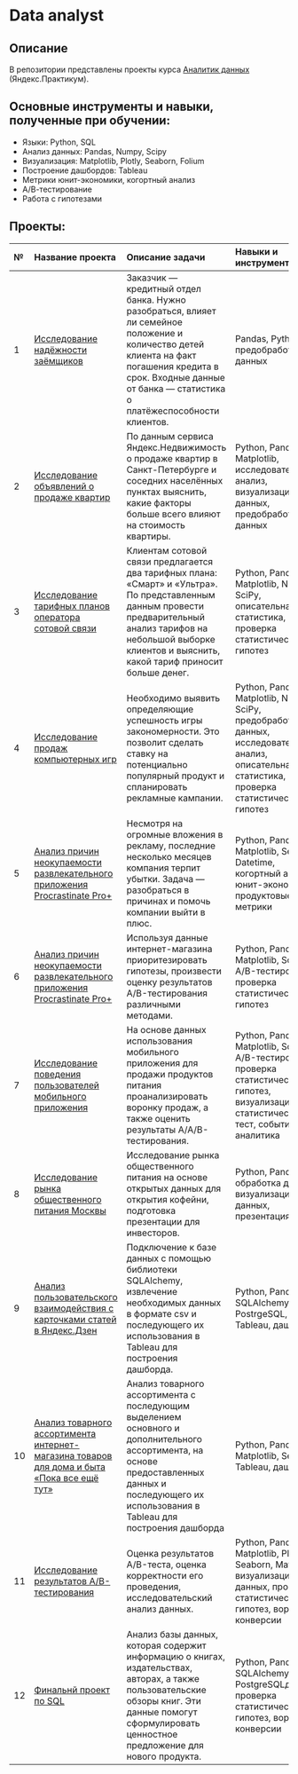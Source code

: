 # Data analyst 

##  Описание 
В репозитории представлены проекты курса [Аналитик данных](https://practicum.yandex.ru/data-analyst/) (Яндекс.Практикум).

## Основные инструменты и навыки, полученные при обучении:
- Языки: Python, SQL
- Анализ данных: Pandas, Numpy, Scipy
- Визуализация: Matplotlib, Plotly, Seaborn, Folium 
- Построение дашбордов: Tableau
- Метрики юнит-экономики, когортный анализ
- А/В-тестирование
- Работа с гипотезами

## Проекты:

№ | Название проекта | Описание задачи | Навыки и инструменты 
:-|:-----------------|:----------------|:---------------------
1|[Исследование надёжности заёмщиков](https://github.com/LanilouPower/data_analyst_yandex/blob/main/1.%20Исследование%20надежности%20заемщиков.ipynb)|Заказчик — кредитный отдел банка. Нужно разобраться, влияет ли семейное положение и количество детей клиента на факт погашения кредита в срок. Входные данные от банка — статистика о платёжеспособности клиентов.|Pandas, Python, предобработка данных
2|[Исследование объявлений о продаже квартир](https://github.com/LanilouPower/data_analyst_yandex/blob/main/2.%20Исследование%20объявлений%20о%20продаже%20квартир.ipynb)|По данным сервиса Яндекс.Недвижимость о продаже квартир в Санкт-Петербурге и соседних населённых пунктах выяснить, какие факторы больше всего влияют на стоимость квартиры.|Python, Pandas, Matplotlib, исследовательский анализ, визуализация данных, предобработка данных
3|[Исследование тарифных планов оператора сотовой связи](https://github.com/LanilouPower/data_analyst_yandex/blob/main/3.%20Анализ%20тарифов%20мобильного%20оператора%20.ipynb)|Клиентам сотовой связи предлагается два тарифных плана: «Смарт» и «Ультра». По представленным данным провести предварительный анализ тарифов на небольшой выборке клиентов и выяснить, какой тариф приносит больше денег.|Python, Pandas, Matplotlib, NumPy, SciPy, описательная статистика, проверка статистических гипотез
4|[Исследование продаж компьютерных игр](https://github.com/LanilouPower/data_analyst_yandex/blob/main/4.%20Выявление%20закономерностей%2C%20определяющих%20успешность%20компьютерных%20игр.ipynb)|Необходимо выявить определяющие успешность игры закономерности. Это позволит сделать ставку на потенциально популярный продукт и спланировать рекламные кампании.|Python, Pandas, Matplotlib, NumPy, SciPy, предобработка данных, исследовательский анализ, описательная статистика, проверка статистических гипотез
5|[Анализ причин неокупаемости развлекательного приложения Procrastinate Pro+](https://github.com/LanilouPower/data_analyst_yandex/blob/main/5.%20Анализ%20бизенс-показателей%20приложения%20Procrastinate%20Pro%2B.ipynb)|Несмотря на огромные вложения в рекламу, последние несколько месяцев компания терпит убытки. Задача — разобраться в причинах и помочь компании выйти в плюс.|Python, Pandas, Matplotlib, Seaborn, Datetime, когортный анализ, юнит-экономика, продуктовые метрики
6|[Анализ причин неокупаемости развлекательного приложения Procrastinate Pro+](https://github.com/LanilouPower/data_analyst_yandex/blob/main/6.%20Анализ%20результатов%20А%3AВ%20теста%2C%20Принятие%20решений%20в%20бизнесе.ipynb)|Используя данные интернет-магазина приоритезировать гипотезы, произвести оценку результатов A/B-тестирования различными методами.|Python, Pandas, Matplotlib, SciPy, A/B-тестирование, проверка статистических гипотез
7|[Исследование поведения пользователей мобильного приложения](https://github.com/LanilouPower/data_analyst_yandex/blob/main/7.%20Исследование%20поведения%20пользователей%20мобильного%20приложения.ipynb)|На основе данных использования мобильного приложения для продажи продуктов питания проанализировать воронку продаж, а также оценить результаты А/А/B-тестирования.|Python, Pandas, Matplotlib, SciPy, A/B-тестирование, проверка статистических гипотез, визуализация, статистический тест, событийная аналитика
8|[Исследование рынка общественного питания Москвы](https://github.com/LanilouPower/data_analyst_yandex/blob/main/8.%20Анализ%20рынка%20заведений%20общественного%20питания%20Москвы.ipynb)|Исследование рынка общественного питания на основе открытых данных для открытия кофейни, подготовка презентации для инвесторов.|Python, Pandas, обработка данных, визуализация данных, презентация
9|[Анализ пользовательского взаимодействия с карточками статей в Яндекс.Дзен](https://github.com/LanilouPower/data_analyst_yandex/blob/main/9.%20Анализ%20пользовательского%20взаимодействия%20с%20карточками%20статей%20в%20Яндекс.Дзен%20.ipynb)|Подключение к базе данных с помощью библиотеки SQLAlchemy, извлечение необходимых данных в формате csv и последующего их использования в Tableau для построения дашборда.|Python, Pandas, SQLAlchemy, PostrgeSQL, Tableau, дашборд
10|[Анализ товарного ассортимента интернет-магазина товаров для дома и быта «Пока все ещё тут»](https://github.com/LanilouPower/data_analyst_yandex/blob/main/10.%20Анализ%20товарного%20ассортимента%20интернет-магазина%20товаров%20для%20дома%20и%20быта%20«Пока%20все%20ещё%20тут».ipynb)|Анализ товарного ассортимента с последующим выделением основного и дополнительного ассортимента, на основе предоставленных данных и последующего их использования в Tableau для построения дашборда|Python, Pandas, Matplotlib, Seaborn, Tableau, дашборд
11|[Исследование результатов А/В-тестирования](https://github.com/LanilouPower/data_analyst_yandex/blob/main/11.%20Исследование%20результатов%20А%3AВ-тестирования.ipynb)|Оценка результатов A/B-теста, оценка корректности его проведения, исследовательский анализ данных.|Python, Pandas, Matplotlib, Plotly, Seaborn, Math, визуализация данных, проверка статистических гипотез, воронка конверсии
12|[Финальнй проект по SQL](https://github.com/LanilouPower/data_analyst_yandex/blob/main/12.%20Финальнй%20проект%20по%20SQL.ipynb)|Анализ базы данных, которая содержит информацию о книгах, издательствах, авторах, а также пользовательские обзоры книг. Эти данные помогут сформулировать ценностное предложение для нового продукта.|Python, Pandas, SQLAlchemy, PostgreSQLданных, проверка статистических гипотез, воронка конверсии
